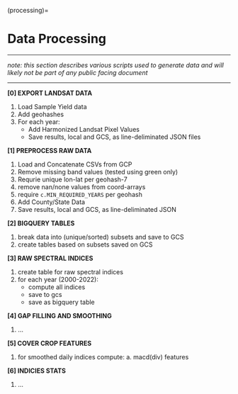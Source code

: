 (processing)=
# Data Processing

---

_note: this section describes various scripts used to generate data and will likely not be part of any public facing document_

---

**[0] EXPORT LANDSAT DATA**

1. Load Sample Yield data
2. Add geohashes
3. For each year:
    - Add Harmonized Landsat Pixel Values
    - Save results, local and GCS, as line-deliminated JSON files

**[1] PREPROCESS RAW DATA**

1. Load and Concatenate CSVs from GCP
2. Remove missing band values (tested using green only)
3. Requrie unique lon-lat per geohash-7
4. remove nan/none values from coord-arrays
5. require `c.MIN_REQUIRED_YEARS` per geohash
6. Add County/State Data
7. Save results, local and GCS, as line-deliminated JSON


**[2] BIGQUERY TABLES**

1. break data into (unique/sorted) subsets and save to GCS
2. create tables based on subsets saved on GCS


**[3] RAW SPECTRAL INDICES**

1. create table for raw spectral indices
2. for each year (2000-2022):
    - compute all indices
    - save to gcs
    - save as bigquery table


**[4] GAP FILLING AND SMOOTHING**

1. ...


**[5] COVER CROP FEATURES**

1. for smoothed daily indices compute:
    a. macd(div) features


**[6] INDICIES STATS**

1. ...
